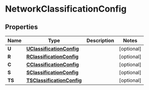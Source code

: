 

# NetworkClassificationConfig


## Properties

| Name | Type | Description | Notes |
|------------ | ------------- | ------------- | -------------|
|**U** | [**UClassificationConfig**](UClassificationConfig.md) |  |  [optional] |
|**R** | [**RClassificationConfig**](RClassificationConfig.md) |  |  [optional] |
|**C** | [**CClassificationConfig**](CClassificationConfig.md) |  |  [optional] |
|**S** | [**SClassificationConfig**](SClassificationConfig.md) |  |  [optional] |
|**TS** | [**TSClassificationConfig**](TSClassificationConfig.md) |  |  [optional] |



